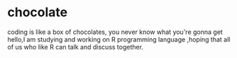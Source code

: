 # chocolate
coding is like a box of chocolates, you never know what you're gonna get 
hello,I am studying and working on R programming language ,hoping that all of us who like R can talk and discuss together.
